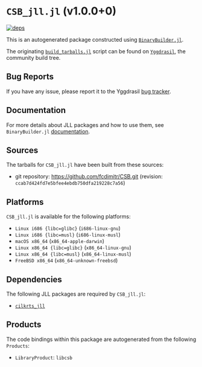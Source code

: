 # `CSB_jll.jl` (v1.0.0+0)

[![deps](https://juliahub.com/docs/CSB_jll/deps.svg)](https://juliahub.com/ui/Packages/CSB_jll/HxQzR?page=2)

This is an autogenerated package constructed using [`BinaryBuilder.jl`](https://github.com/JuliaPackaging/BinaryBuilder.jl).

The originating [`build_tarballs.jl`](https://github.com/JuliaPackaging/Yggdrasil/blob/ee852baf5c6f1444e5afadc70f791eefd70ffa63/C/CSB/build_tarballs.jl) script can be found on [`Yggdrasil`](https://github.com/JuliaPackaging/Yggdrasil/), the community build tree.

## Bug Reports

If you have any issue, please report it to the Yggdrasil [bug tracker](https://github.com/JuliaPackaging/Yggdrasil/issues).

## Documentation

For more details about JLL packages and how to use them, see `BinaryBuilder.jl` [documentation](https://docs.binarybuilder.org/stable/jll/).

## Sources

The tarballs for `CSB_jll.jl` have been built from these sources:

* git repository: https://github.com/fcdimitr/CSB.git (revision: `ccab7d424fd7e5bfee4ebdb750dfa219228c7a56`)

## Platforms

`CSB_jll.jl` is available for the following platforms:

* `Linux i686 {libc=glibc}` (`i686-linux-gnu`)
* `Linux i686 {libc=musl}` (`i686-linux-musl`)
* `macOS x86_64` (`x86_64-apple-darwin`)
* `Linux x86_64 {libc=glibc}` (`x86_64-linux-gnu`)
* `Linux x86_64 {libc=musl}` (`x86_64-linux-musl`)
* `FreeBSD x86_64` (`x86_64-unknown-freebsd`)

## Dependencies

The following JLL packages are required by `CSB_jll.jl`:

* [`cilkrts_jll`](https://github.com/JuliaBinaryWrappers/cilkrts_jll.jl)

## Products

The code bindings within this package are autogenerated from the following `Products`:

* `LibraryProduct`: `libcsb`
